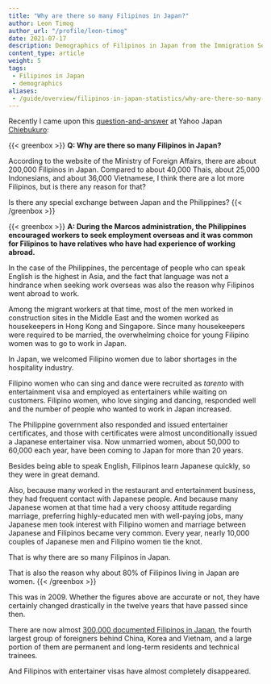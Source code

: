 ```yaml
---
title: "Why are there so many Filipinos in Japan?"
author: Leon Timog
author_url: "/profile/leon-timog"
date: 2021-07-17
description: Demographics of Filipinos in Japan from the Immigration Services Agency
content_type: article
weight: 5
tags:
 - Filipinos in Japan
 - demographics
aliases:
 - /guide/overview/filipinos-in-japan-statistics/why-are-there-so-many-filipinos-in-japan/
---
```

Recently I came upon this [question-and-answer](https://detail.chiebukuro.yahoo.co.jp/qa/question_detail/q1231164437) at Yahoo Japan [Chiebukuro](https://chiebukuro.yahoo.co.jp/):

{{< greenbox >}}
**Q: Why are there so many Filipinos in Japan?**

According to the website of the Ministry of Foreign Affairs, there are about 200,000 Filipinos in Japan. Compared to about 40,000 Thais, about 25,000 Indonesians, and about 36,000 Vietnamese, I think there are a lot more Filipinos, but is there any reason for that?

Is there any special exchange between Japan and the Philippines? 
{{< /greenbox >}}

{{< greenbox >}}
**A: During the Marcos administration, the Philippines encouraged workers to seek employment overseas and it was common for Filipinos to have relatives who have had experience of working abroad.**

In the case of the Philippines, the percentage of people who can speak English is the highest in Asia, and the fact that language was not a hindrance when seeking work overseas was also the reason why Filipinos went abroad to work.

Among the migrant workers at that time, most of the men worked in construction sites in the Middle East and the women worked as housekeepers in Hong Kong and Singapore. Since many housekeepers were required to be married, the overwhelming choice for young Filipino women was to go to work in Japan.

In Japan, we welcomed Filipino women due to labor shortages in the hospitality industry.

Filipino women who can sing and dance were recruited as *tarento* with entertainment visa and employed as entertainers while waiting on customers. Filipino women, who love singing and dancing, responded well and the number of people who wanted to work in Japan increased.

The Philippine government also responded and issued entertainer certificates, and those with certificates were almost unconditionally issued a Japanese entertainer visa. Now unmarried women, about 50,000 to 60,000 each year, have been coming to Japan for more than 20 years.

Besides being able to speak English, Filipinos learn Japanese quickly, so they were in great demand.

Also, because many worked in the restaurant and entertainment business, they had frequent contact with Japanese people. And because many Japanese women at that time had a very choosy attitude regarding marriage, preferring highly-educated men with well-paying jobs, many Japanese men took interest with Filipino women and marriage between Japanese and Filipinos became very common. Every year, nearly 10,000 couples of Japanese men and Filipino women tie the knot.

That is why there are so many Filipinos in Japan.

That is also the reason why about 80% of Filipinos living in Japan are women.
{{< /greenbox >}}

This was in 2009. Whether the figures above are accurate or not, they have certainly changed drastically in the twelve years that have passed since then.

There are now almost [300,000 documented Filipinos in Japan](../filipinos-in-japan-2020-demographics/), the fourth largest group of foreigners behind China, Korea and Vietnam, and a large portion of them are permanent and long-term residents and technical trainees.

And Filipinos with entertainer visas have almost completely disappeared.
